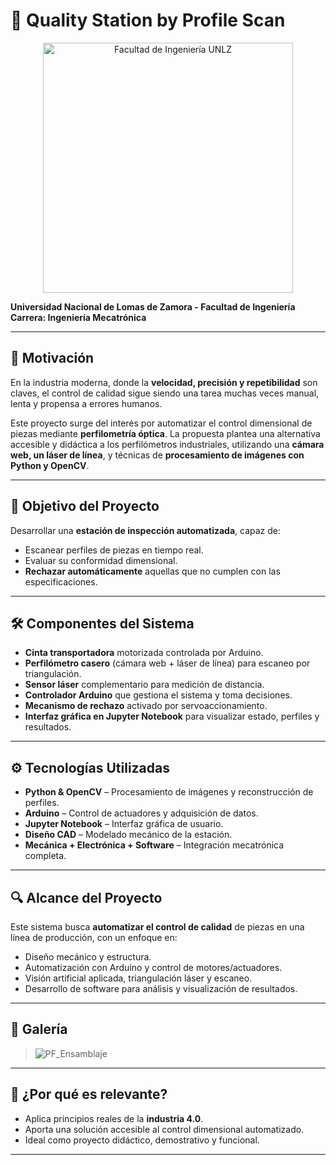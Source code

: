 # 📏 Quality Station by Profile Scan

<p align="center">
  <img src="https://github.com/user-attachments/assets/a0071c10-336a-4c55-b558-5432a1d91d9e" alt="Facultad de Ingeniería UNLZ" width="400"/>
</p>

**Universidad Nacional de Lomas de Zamora - Facultad de Ingeniería**  
**Carrera: Ingeniería Mecatrónica**

---

## 🎯 Motivación

En la industria moderna, donde la **velocidad, precisión y repetibilidad** son claves, el control de calidad sigue siendo una tarea muchas veces manual, lenta y propensa a errores humanos.

Este proyecto surge del interés por automatizar el control dimensional de piezas mediante **perfilometría óptica**. La propuesta plantea una alternativa accesible y didáctica a los perfilómetros industriales, utilizando una **cámara web, un láser de línea**, y técnicas de **procesamiento de imágenes con Python y OpenCV**.

---

## 🧠 Objetivo del Proyecto

Desarrollar una **estación de inspección automatizada**, capaz de:

- Escanear perfiles de piezas en tiempo real.
- Evaluar su conformidad dimensional.
- **Rechazar automáticamente** aquellas que no cumplen con las especificaciones.

---

## 🛠️ Componentes del Sistema

- **Cinta transportadora** motorizada controlada por Arduino.
- **Perfilómetro casero** (cámara web + láser de línea) para escaneo por triangulación.
- **Sensor láser** complementario para medición de distancia.
- **Controlador Arduino** que gestiona el sistema y toma decisiones.
- **Mecanismo de rechazo** activado por servoaccionamiento.
- **Interfaz gráfica en Jupyter Notebook** para visualizar estado, perfiles y resultados.

---

## ⚙️ Tecnologías Utilizadas

- **Python & OpenCV** – Procesamiento de imágenes y reconstrucción de perfiles.
- **Arduino** – Control de actuadores y adquisición de datos.
- **Jupyter Notebook** – Interfaz gráfica de usuario.
- **Diseño CAD** – Modelado mecánico de la estación.
- **Mecánica + Electrónica + Software** – Integración mecatrónica completa.

---

## 🔍 Alcance del Proyecto

Este sistema busca **automatizar el control de calidad** de piezas en una línea de producción, con un enfoque en:

- Diseño mecánico y estructura.
- Automatización con Arduino y control de motores/actuadores.
- Visión artificial aplicada, triangulación láser y escaneo.
- Desarrollo de software para análisis y visualización de resultados.

---

## 📸 Galería

> ![PF_Ensamblaje](https://github.com/user-attachments/assets/9b85f7f9-70f8-4c5f-b600-d5a24b5d024d)


---

## 🚀 ¿Por qué es relevante?

- Aplica principios reales de la **industria 4.0**.
- Aporta una solución accesible al control dimensional automatizado.
- Ideal como proyecto didáctico, demostrativo y funcional.

---




